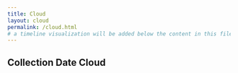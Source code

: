 ```yaml
---
title: Cloud
layout: cloud
permalink: /cloud.html
# a timeline visualization will be added below the content in this file
---
```


## Collection Date Cloud
